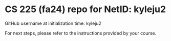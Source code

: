 # CS 225 (fa24) repo for NetID: kyleju2

GitHub username at initialization time: kyleju2

For next steps, please refer to the instructions provided by your course.
